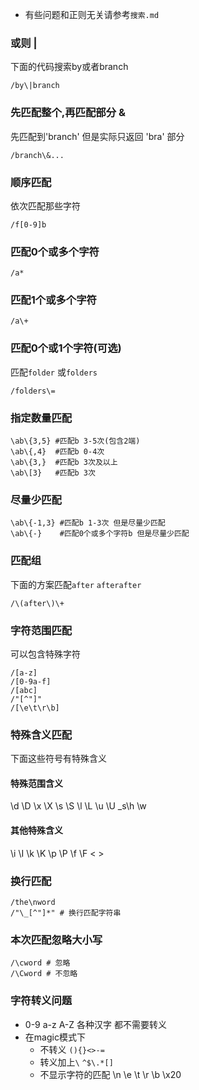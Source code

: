 * 有些问题和正则无关请参考`搜索.md`

### 或则 \|
下面的代码搜索by或者branch
```
/by\|branch
```

### 先匹配整个,再匹配部分 \&
先匹配到'branch' 但是实际只返回 'bra' 部分
```
/branch\&...
```

### 顺序匹配
依次匹配那些字符
```
/f[0-9]b
```

### 匹配0个或多个字符
```
/a*
```

### 匹配1个或多个字符
```
/a\+
```

### 匹配0个或1个字符(可选)
匹配`folder` 或`folders`
```
/folders\=
```

### 指定数量匹配
```
\ab\{3,5} #匹配b 3-5次(包含2端)
\ab\{,4}  #匹配b 0-4次
\ab\{3,}  #匹配b 3次及以上
\ab\[3}   #匹配b 3次
```

### 尽量少匹配
```
\ab\{-1,3} #匹配b 1-3次 但是尽量少匹配
\ab\{-}    #匹配0个或多个字符b 但是尽量少匹配
```

### 匹配组
下面的方案匹配`after` `afterafter`
```
/\(after\)\+
```

### 字符范围匹配
可以包含特殊字符
```
/[a-z]
/[0-9a-f]
/[abc]
/"[^"]"
/[\e\t\r\b]
```

### 特殊含义匹配
下面这些符号有特殊含义
#### 特殊范围含义
\d \D \x \X \s \S \l \L \u \U \_s\h \w
#### 其他特殊含义
\i \I \k \K \p \P \f \F \< \>

### 换行匹配
```
/the\nword
/"\_[^"]*" # 换行匹配字符串
```


### 本次匹配忽略大小写
```
/\cword # 忽略
/\Cword # 不忽略
```


### 字符转义问题
* 0-9 a-z A-Z 各种汉字 都不需要转义
* 在magic模式下 
  * 不转义      `(){}<>-=`
  * 转义加上`\` `^$\.*[]`
  * 不显示字符的匹配 \n \e \t \r \b \x20
